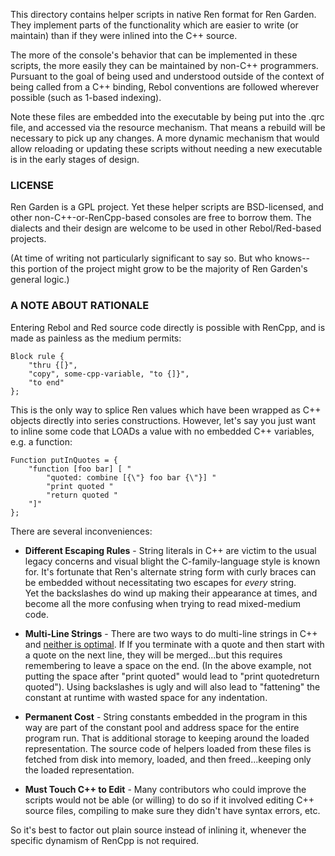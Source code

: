 This directory contains helper scripts in native Ren format for Ren Garden.  
They implement parts of the functionality which are easier to write (or 
maintain) than if they were inlined into the C++ source.

The more of the console's behavior that can be implemented in these scripts, 
the more easily they can be maintained by non-C++ programmers.  Pursuant to 
the goal of being used and understood outside of the context of being
called from a C++ binding, Rebol conventions are followed wherever possible
(such as 1-based indexing).

Note these files are embedded into the executable by being put into the 
.qrc file, and accessed via the resource mechanism.  That means a rebuild 
will be necessary to pick up any changes.  A more dynamic mechanism that
would allow reloading or updating these scripts without needing a new
executable is in the early stages of design.


### LICENSE ###

Ren Garden is a GPL project.  Yet these helper scripts are BSD-licensed, and
other non-C++-or-RenCpp-based consoles are free to borrow them.  The 
dialects and their design are welcome to be used in other Rebol/Red-based 
projects.

(At time of writing not particularly significant to say so.  But who knows--
this portion of the project might grow to be the majority of Ren Garden's
general logic.)


### A NOTE ABOUT RATIONALE ###

Entering Rebol and Red source code directly is possible with RenCpp, and 
is made as painless as the medium permits:

    Block rule {
        "thru {[}",
        "copy", some-cpp-variable, "to {]}",
        "to end"
    };

This is the only way to splice Ren values which have been wrapped as C++ 
objects directly into series constructions.  However, let's say you just 
want to inline some code that LOADs a value with no embedded C++ 
variables, e.g. a function:

    Function putInQuotes = {
        "function [foo bar] [ "
            "quoted: combine [{\"} foo bar {\"}] "
            "print quoted "
            "return quoted "
        "]"
    };

There are several inconveniences:

* **Different Escaping Rules** - String literals in C++ are victim to the 
usual legacy concerns and visual blight the C-family-language style is 
known for.  It's fortunate that Ren's alternate string form with curly 
braces can be embedded without necessitating two escapes for *every* string.  
Yet the backslashes do wind up making their appearance at times, and 
become all the more confusing when trying to read mixed-medium code.

* **Multi-Line Strings** - There are two ways to do multi-line strings in C++
and [neither is optimal](http://stackoverflow.com/a/1135862/211160).  If
If you terminate with a quote and then start with a quote on the next line,
they will be merged...but this requires remembering to leave a space on the 
end.  (In the above example, not putting the space after "print quoted" would 
lead to "print quotedreturn quoted").  Using backslashes is ugly and will
also lead to "fattening" the constant at runtime with wasted space for any
indentation.

* **Permanent Cost** - String constants embedded in the program in this way
are part of the constant pool and address space for the entire program run.
That is additional storage to keeping around the loaded representation.
The source code of helpers loaded from these files is fetched from disk
into memory, loaded, and then freed...keeping only the loaded representation.

* **Must Touch C++ to Edit** - Many contributors who could improve the
scripts would not be able (or willing) to do so if it involved editing C++
source files, compiling to make sure they didn't have syntax errors, etc.

So it's best to factor out plain source instead of inlining it, whenever 
the specific dynamism of RenCpp is not required.

